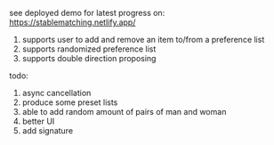 see deployed demo for latest progress on: https://stablematching.netlify.app/

1. supports user to add and remove an item to/from a preference list
2. supports randomized preference list
3. supports double direction proposing

todo: 
  1. async cancellation
  2. produce some preset lists
  3. able to add random amount of pairs of man and woman
  4. better UI
  5. add signature

